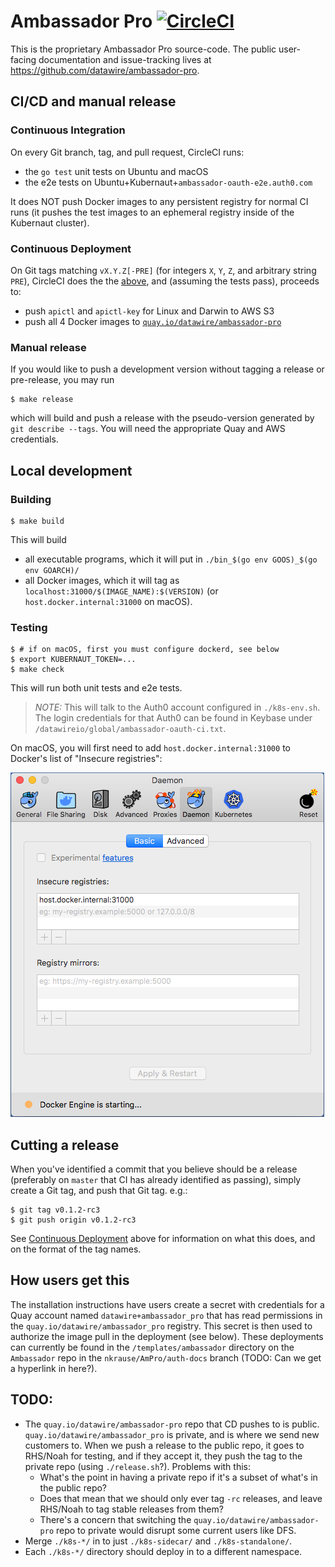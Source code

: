 # Ambassador Pro [![CircleCI](https://circleci.com/gh/datawire/apro.svg?style=svg&circle-token=81544a8dc30c28df7705975ad2dd4bfee63b653b)](https://circleci.com/gh/datawire/apro)

This is the proprietary Ambassador Pro source-code.  The public
user-facing documentation and issue-tracking lives at
<https://github.com/datawire/ambassador-pro>.

## CI/CD and manual release

### Continuous Integration

On every Git branch, tag, and pull request, CircleCI runs:
 - the `go test` unit tests on Ubuntu and macOS
 - the e2e tests on Ubuntu+Kubernaut+`ambassador-oauth-e2e.auth0.com`

It does NOT push Docker images to any persistent registry for normal
CI runs (it pushes the test images to an ephemeral registry inside of
the Kubernaut cluster).

### Continuous Deployment

On Git tags matching `vX.Y.Z[-PRE]` (for integers `X`, `Y`, `Z`, and
arbitrary string `PRE`), CircleCI does the the
[above](#continuous-integration), and (assuming the tests pass),
proceeds to:
 - push `apictl` and `apictl-key` for Linux and Darwin to AWS S3
 - push all 4 Docker images to
   [`quay.io/datawire/ambassador-pro`](https://quay.io/repository/datawire/ambassador-pro?tab=tags)

### Manual release

If you would like to push a development version without tagging a
release or pre-release, you may run

    $ make release

which will build and push a release with the pseudo-version generated
by `git describe --tags`.  You will need the appropriate Quay and AWS
credentials.

## Local development

### Building

    $ make build

This will build
 - all executable programs, which it will put in
   `./bin_$(go env GOOS)_$(go env GOARCH)/`
 - all Docker images, which it will tag as
   `localhost:31000/$(IMAGE_NAME):$(VERSION)` (or
   `host.docker.internal:31000` on macOS).

### Testing

    $ # if on macOS, first you must configure dockerd, see below
    $ export KUBERNAUT_TOKEN=...
    $ make check

This will run both unit tests and e2e tests.

 > *NOTE:* This will talk to the Auth0 account configured in
 > `./k8s-env.sh`.  The login credentials for that Auth0 can be found
 > in Keybase under `/datawireio/global/ambassador-oauth-ci.txt`.

On macOS, you will first need to add `host.docker.internal:31000` to
Docker's list of "Insecure registries":

![Docker for Mac "Preferences…" dialog to set the list of "Insecure registries"](README-macos-insecure-registries.png)

## Cutting a release

When you've identified a commit that you believe should be a release
(preferably on `master` that CI has already identified as passing),
simply create a Git tag, and push that Git tag.  e.g.:

    $ git tag v0.1.2-rc3
    $ git push origin v0.1.2-rc3

See [Continuous Deployment](#continuous-deployment) above for
information on what this does, and on the format of the tag names.

## How users get this

The installation instructions have users create a secret with
credentials for a Quay account named `datawire+ambassador_pro` that
has read permissions in the `quay.io/datawire/ambassador_pro`
registry.  This secret is then used to authorize the image pull in the
deployment (see below).  These deployments can currently be found in
the `/templates/ambassador` directory on the `Ambassador` repo in the
`nkrause/AmPro/auth-docs` branch (TODO: Can we get a hyperlink in
here?).

## TODO:

 - The `quay.io/datawire/ambassador-pro` repo that CD pushes to is
   public.  `quay.io/datawire/ambassador_pro` is private, and is where
   we send new customers to.  When we push a release to the public
   repo, it goes to RHS/Noah for testing, and if they accept it, they
   push the tag to the private repo (using `./release.sh`?). Problems
   with this:
    * What's the point in having a private repo if it's a subset of
      what's in the public repo?
    * Does that mean that we should only ever tag `-rc` releases, and
      leave RHS/Noah to tag stable releases from them?
    * There's a concern that switching the
      `quay.io/datawire/ambassador-pro` repo to private would disrupt
      some current users like DFS.
 - Merge `./k8s-*/` in to just `./k8s-sidecar/` and
   `./k8s-standalone/`.
 - Each `./k8s-*/` directory should deploy in to a different
   namespace.
